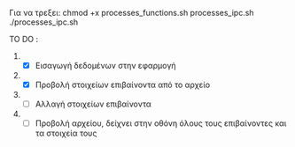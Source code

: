 Για να τρεξει: 
chmod +x processes_functions.sh processes_ipc.sh
./processes_ipc.sh

 

TO DO :
1. - [x] Εισαγωγή δεδομένων στην εφαρμογή 
2. - [x] Προβολή στοιχείων επιβαίνοντα από το αρχείο
3. - [ ] Αλλαγή στοιχείων επιβαίνοντα
4.  - [ ] Προβολή αρχείου, δείχνει στην οθόνη όλους τους επιβαίνοντες και τα στοιχεία τους
